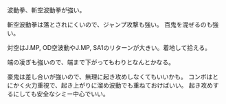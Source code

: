 波動拳、斬空波動拳が強い。

斬空波動拳は落とされにくいので、ジャンプ攻撃も強い。
百鬼を混ぜるのも強い。

対空はJ.MP, OD空波動やJ.MP, SA1のリターンが大きい。着地して拾える。

端の凌ぎも強いので、端まで下がってもわりとなんとかなる。

豪鬼は差し合いが強いので、無理に起き攻めしなくてもいいかも。
コンボはとにかく火力重視で、起き上がりに溜め波動でも重ねておけばいい。
起き攻めするにしても安全なシミー中心でいい。
